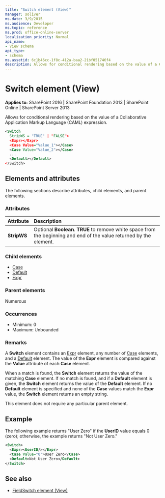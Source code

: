 ```yaml
---
title: "Switch element (View)"
manager: soliver
ms.date: 3/9/2015
ms.audience: Developer
ms.topic: reference
ms.prod: office-online-server
localization_priority: Normal
api_name:
- View schema
api_type:
- schema
ms.assetid: 6c1b46cc-1f8c-412a-baa2-21bf051746f4
description: Allows for conditional rendering based on the value of a Collaborative Application Markup Language (CAML) expression.
---
```


# Switch element (View)

**Applies to:** SharePoint 2016 | SharePoint Foundation 2013 | SharePoint Online | SharePoint Server 2013
  
Allows for conditional rendering based on the value of a Collaborative Application Markup Language (CAML) expression.
  
```XML
<Switch
  StripWS = "TRUE" | "FALSE">
  <Expr></Expr>
  <Case Value="Value_1"></Case>
  <Case Value="Value_2"></Case>
  ...
  <Default></Default>
</Switch>
```

## Elements and attributes

The following sections describe attributes, child elements, and parent elements.

### Attributes

|**Attribute**|**Description**|
|:-----|:-----|
|**StripWS** <br/> |Optional **Boolean**. **TRUE** to remove white space from the beginning and end of the value returned by the element.  <br/> |
   
### Child elements

- [Case](case-element-view.md)
- [Default](default-element-view.md)
- [Expr](expr-element-view.md)
   
### Parent elements

Numerous 
   
### Occurrences

- Minimum: 0
- Maximum: Unbounded  
   
### Remarks

A **Switch** element contains an [Expr](expr-element-view.md) element, any number of [Case](case-element-view.md) elements, and a [Default](default-element-view.md) element. The value of the **Expr** element is compared against the **Value** attribute of each **Case** element. 

When a match is found, the **Switch** element returns the value of the matching **Case** element. If no match is found, and if a **Default** element is given, the **Switch** element returns the value of the **Default** element. If no **Default** element is specified and none of the **Case** values match the **Expr** value, the **Switch** element returns an empty string. 
  
This element does not require any particular parent element.
  
## Example

The following example returns "User Zero" if the **UserID** value equals 0 (zero); otherwise, the example returns "Not User Zero." 
  
```XML
<Switch>
  <Expr><UserID/></Expr>
  <Case Value="0">User Zero</Case>
  <Default>Not User Zero</Default>
</Switch>
```

## See also

- [FieldSwitch element (View)](fieldswitch-element-view.md)

